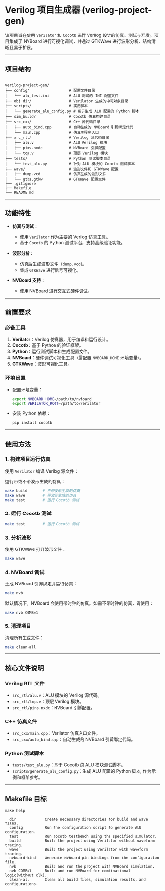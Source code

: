 
# Verilog 项目生成器 (verilog-project-gen)

该项目旨在使用 `Verilator` 和 `Cocotb` 进行 Verilog 设计的仿真、测试与开发。项目集成了 NVBoard 进行可视化调试，并通过 GTKWave 进行波形分析，结构清晰且易于扩展。

---

## 项目结构

```

verilog-project-gen/
├── config/                  # 配置文件目录
│   └── alu_test.ini         # ALU 测试的 INI 配置文件
├── obj_dir/                 # Verilator 生成的中间对象目录
├── scripts/                 # 实用脚本
│   └── generate_alu_config.py # 用于生成 ALU 配置的 Python 脚本
├── sim_build/               # Cocotb 仿真构建目录
├── src_cxx/                 # C++ 源代码目录
│   ├── auto_bind.cpp        # 自动生成的 NVBoard 引脚绑定代码
│   └── main.cpp             # 仿真主程序入口
├── src_rtl/                 # Verilog 源代码目录
│   ├── alu.v                # ALU Verilog 模块
│   ├── pins.nxdc            # NVBoard 引脚配置
│   └── top.v                # 顶层 Verilog 模块
├── tests/                   # Python 测试脚本目录
│   └── test_alu.py          # 针对 ALU 模块的 Cocotb 测试脚本
├── wave/                    # 波形文件和 GTKWave 配置
│   ├── dump.vcd             # 仿真生成的波形文件
│   └── gtks.gtkw            # GTKWave 配置文件
├── .gitignore               
├── Makefile                 
└── README.md                

```

---

## 功能特性

- **仿真与测试**：
  - 使用 `Verilator` 作为主要的 Verilog 仿真工具。
  - 基于 `Cocotb` 的 Python 测试平台，支持高级验证功能。

- **波形分析**：
  - 仿真后生成波形文件（`dump.vcd`）。
  - 集成 `GTKWave` 进行信号可视化。

- **NVBoard 支持**：
  - 使用 NVBoard 进行交互式硬件调试。

---

## 前置要求

### 必备工具

1. **Verilator**：Verilog 仿真器，用于编译和运行设计。
2. **Cocotb**：基于 Python 的验证框架。
3. **Python**：运行测试脚本和生成配置文件。
4. **NVBoard**：硬件调试可视化工具（需配置 `NVBOARD_HOME` 环境变量）。
5. **GTKWave**：波形可视化工具。

### 环境设置

- 配置环境变量：

  ```bash
  export NVBOARD_HOME=/path/to/nvboard
  export VERILATOR_ROOT=/path/to/verilator
  ```

- 安装 Python 依赖：

  ```bash
  pip install cocotb
  ```

---

## 使用方法

### 1. 构建项目运行仿真

使用 `Verilator` 编译 Verilog 源文件：

运行带或不带波形生成的仿真：

```bash
make build       # 不带波形生成的仿真
make wave        # 带波形生成的仿真
make test        # 运行 Cocotb 测试
```

### 2. 运行 Cocotb 测试

```bash
make test        # 运行 Cocotb 测试
```

### 3. 分析波形

使用 GTKWave 打开波形文件：

```bash
make wave
```

### 4. NVBoard 调试

生成 NVBoard 引脚绑定并运行仿真：

```bash
make nvb
```

默认情况下，NVBoard 会使用带时钟的仿真。如需不带时钟的仿真，请使用：

```bash
make nvb COMB=1
```

### 5. 清理项目

清理所有生成文件：

```bash
make clean-all
```

---

## 核心文件说明

### Verilog RTL 文件

- `src_rtl/alu.v`：ALU 模块的 Verilog 源代码。
- `src_rtl/top.v`：顶层 Verilog 模块。
- `src_rtl/pins.nxdc`：NVBoard 引脚配置。

### C++ 仿真文件

- `src_cxx/main.cpp`：Verilator 仿真入口文件。
- `src_cxx/auto_bind.cpp`：自动生成的 NVBoard 引脚绑定代码。

### Python 测试脚本

- `tests/test_alu.py`：基于 Cocotb 的 ALU 模块测试脚本。
- `scripts/generate_alu_config.py`：生成 ALU 配置的 Python 脚本, 作为示例和框架参考。

---

## Makefile 目标

`make help`

```
  dir             Create necessary directories for build and wave files.
  config          Run the configuration script to generate ALU configuration.
  test            Run Cocotb testbench using the specified simulator.
  build           Build the project using Verilator without waveform tracing.
  wave            Build the project using Verilator with waveform tracing.
  nvboard-bind    Generate NVBoard pin bindings from the configuration file.
  nvb             Build and run the project with NVBoard simulation.
  nvb COMB=1      Build and run NVBoard for combinational logic(without clk).
  clean-all       Clean all build files, simulation results, and configurations.

```
